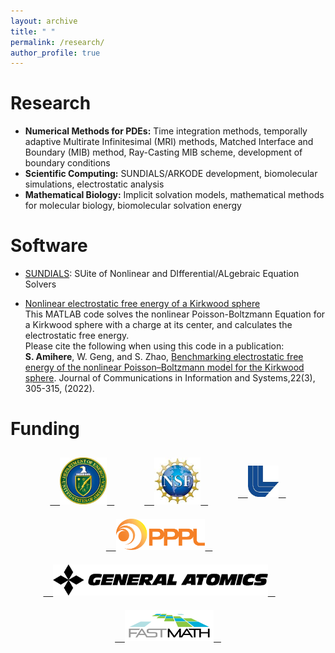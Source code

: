 ```yaml
---
layout: archive
title: " "
permalink: /research/
author_profile: true
---
```

Research
======
* **Numerical Methods for PDEs:** Time integration methods, temporally adaptive Multirate Infinitesimal (MRI) methods, Matched Interface and Boundary (MIB) method, Ray-Casting MIB scheme, development of boundary conditions
* **Scientific Computing:** SUNDIALS/ARKODE development, biomolecular simulations, electrostatic analysis
* **Mathematical Biology:** Implicit solvation models, mathematical methods for molecular biology, biomolecular solvation energy

Software
======

* [SUNDIALS](https://computing.llnl.gov/projects/sundials): SUite of Nonlinear and DIfferential/ALgebraic Equation Solvers

* [Nonlinear electrostatic free energy of a Kirkwood sphere](/files/NPB_Kirkwood_energy.m)<br>
    This MATLAB code solves the nonlinear Poisson-Boltzmann Equation for a Kirkwood sphere with a charge at its center, and calculates the electrostatic free energy.<br> 
    Please cite the following when using this code in a publication:<br> 
    **S. Amihere**, W. Geng, and S. Zhao, [Benchmarking electrostatic free energy of the nonlinear Poisson–Boltzmann model for the Kirkwood sphere](https://par.nsf.gov/servlets/purl/10346952). Journal of Communications in Information and Systems,22(3), 305-315, (2022).

Funding
======

<div style="display:flex; flex-wrap:wrap; justify-content:center; gap:20px; align-items:center; padding:10px;">
  <a href="https://www.energy.gov/">
    <img src="/images/doe_logo.png" alt="U.S. Department of Energy Logo" style="height:75px;">
  </a>
  <a href="https://www.nsf.gov/">
    <img src="/images/nsf_logo.png" alt="NSF Logo" style="height:75px;">
  </a>
  <a href="https://www.llnl.gov/">
    <img src="/images/llnl_logo.png" alt="LLNL Logo" style="height:50px;">
  </a>
  <a href="https://www.pppl.gov/">
    <img src="/images/pppl_logo.png" alt="PPPL Logo" style="height:50px;">
  </a>
  <a href="https://www.ga.com/">
    <img src="/images/General_Atomics-Logo.png" alt="General Atomics Logo" style="height:50px;">
  </a>
  <a href="https://scidac5-fastmath.lbl.gov/">
    <img src="/images/FASTMath_logo.png" alt="FASTMath Institute Logo" style="height:50px;">
  </a>
</div>